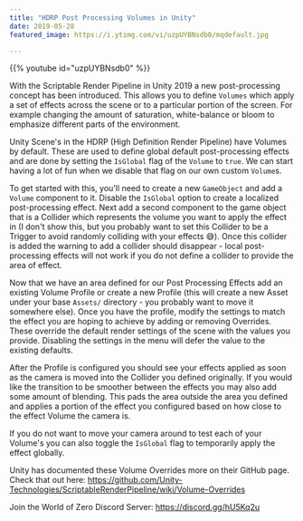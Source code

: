 ```yaml
---
title: "HDRP Post Processing Volumes in Unity"
date: 2019-05-28
featured_image: https://i.ytimg.com/vi/uzpUYBNsdb0/mqdefault.jpg

---
```


{{% youtube id="uzpUYBNsdb0" %}}

With the Scriptable Render Pipeline in Unity 2019 a new post-processing concept has been introduced. This allows you to define `Volumes` which apply a set of effects across the scene or to a particular portion of the screen. For example changing the amount of saturation, white-balance or bloom to emphasize different parts of the environment.

Unity Scene's in the HDRP (High Definition Render Pipeline) have Volumes by default. These are used to define global default post-processing effects and are done by setting the `IsGlobal` flag of the `Volume` to `true`. We can start having a lot of fun when we disable that flag on our own custom `Volume`s.

To get started with this, you'll need to create a new `GameObject` and add a `Volume` component to it. Disable the `IsGlobal` option to create a localized post-processing effect. Next add a second component to the game object that is a Collider which represents the volume you want to apply the effect in (I don't show this, but you probably want to set this Collider to be a Trigger to avoid randomly colliding with your effects 😅). Once this collider is added the warning to add a collider should disappear - local post-processing effects will not work if you do not define a collider to provide the area of effect.

Now that we have an area defined for our Post Processing Effects add an existing Volume Profile or create a new Profile (this will create a new Asset under your base `Assets/` directory - you probably want to move it somewhere else). Once you have the profile, modify the settings to match the effect you are hoping to achieve by adding or removing Overrides. These override the default render settings of the scene with the values you provide. Disabling the settings in the menu will defer the value to the existing defaults.

After the Profile is configured you should see your effects applied as soon as the camera is moved into the Collider you defined originally. If you would like the transition to be smoother between the effects you may also add some amount of blending. This pads the area outside the area you defined and applies a portion of the effect you configured based on how close to the effect Volume the camera is.

If you do not want to move your camera around to test each of your Volume's you can also toggle the `IsGlobal` flag to temporarily apply the effect globally.

Unity has documented these Volume Overrides more on their GitHub page. Check that out here: https://github.com/Unity-Technologies/ScriptableRenderPipeline/wiki/Volume-Overrides

Join the World of Zero Discord Server: https://discord.gg/hU5Kq2u